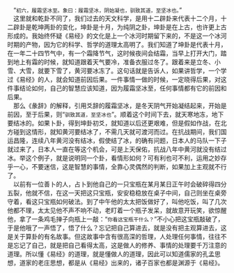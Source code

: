 &emsp;“``初六，履霜坚冰至。象曰：履霜坚冰，阴始凝也，驯致其道，至坚冰也。``”<br>&emsp;这里就和乾卦不同了，我们过去的天文科学，是用十二辟卦来代表十二个月，十二辟卦是乾坤两卦的变化，坤卦是十月，为纯阴之卦，坤卦是在上古，也许更上古形成的。我始终怀疑《易经》的文化是上一个冰河时期留下来的，不是这一个冰河时期的产物，因为它的科学、哲学的道理太高明了。我们知道了坤卦是代表十月，在一年二十四节气中，有一个霜降节气，这时候夜间会结霜，当早上打开大门，踏到地上有霜的时候，就知道跟着天气要冷，准备衣服过冬了。跟着来是立冬、小雪、大雪，就要下雪了，黄河要冰冻了。这句话就是告诉人，如果讲哲学，一个学过《易经》的人，就会知道前因后果。一件事情一做的时候，一定晓得后果，对这件事结论如何，自己的智慧应该知道，因为履霜坚冰至，任何事情都有它的前因和后果。<br>&emsp;那么《彖辞》的解释，引用爻辞的履霜坚冰，是冬天阴气开始凝结起来，开始是前因，至于后果，则“``驯致其道，至坚冰也``”。顺着这个时间下去，就天寒地冻，地下要结冰的。如果卜卦，得到坤卦初爻，就知道以后还更艰难，但是假如作战，在北方碰到这情形，就知黄河要结冰了，不需几天就可渡河而过。在抗战期间，我们国运昌隆，连续八年黄河没有结冰，假使结了冰，的确有问题，日本人的马队一下子就过来了，日本人一直在等这个机会，可是上天保佑，抗战八年中黄河就没有结过冰。举这个例子，就是说明同一个卦，看情形如何？可有利也可不利，运用之妙存乎一心，不要迷信，这是智慧的事情，全靠心灵偶然的判断，如果加上主观就不行了。<br>&emsp;以前有一位善卜的人，占卜到他自己的一只宝瓶在某月某日正午时会破碎得四分五裂，他就不信，在这一天把这只宝瓶，安安稳稳放在桌子中间，自己则坐在桌旁守着，看这只宝瓶如何破法。到了中午他的太太把饭做好了，叫他吃饭，叫了几次他都不理，太太见他不声不响不动，老盯着一个瓶子发呆，就故意开玩笑，欲惊醒他，拿了一条鸡毛掸子向瓶上一敲：“``你看这宝瓶干什么？``”不小心把这宝瓶敲破了，于是他哦了一声悟了，悟了什么？忘记把自己算进去，就是没有把主观算进去，这是关于算卦的有名故事。但这故事中含有很高深的哲理，人处理任何事情，往往不是忘记了自己，就是把自己看得太高，这是做人的修养、事情的处理要千万注意的道理。所以懂《易经》的道理，就是懂做人的道理，因此可以知道儒家的孔孟思想，道家的老庄思想，都是从《易经》出来的，诸子百家也都是渊源于《易经》。<br>